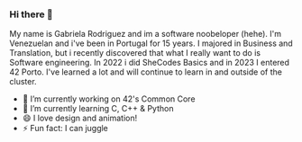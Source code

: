 ### Hi there 👋

<p>
My name is Gabriela Rodriguez and im a software noobeloper (hehe). I'm Venezuelan and i've been in Portugal for 15 years. I majored in Business and Translation, but i recently discovered that what I really want to do is Software engineering.
In 2022 i did SheCodes Basics and in 2023 I entered 42 Porto.
I've learned a lot and will continue to learn in and outside of the cluster.
</p>


- 🔭 I’m currently working on 42's Common Core
- 🌱 I’m currently learning C, C++ & Python
- 😄 I love design and animation!
- ⚡ Fun fact: I can juggle
